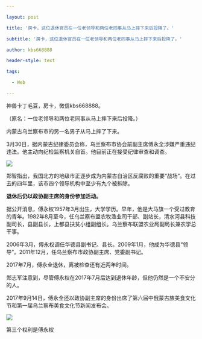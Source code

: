 ---
layout: post
title: '房卡，这位退休官员在一位老领导和两位老同事从马上摔下来后投降了。'
subtitle: '房卡，这位退休官员在一位老领导和两位老同事从马上摔下来后投降了。'
author: kbs668888
header-style: text
tags:
  - Web
---
神兽卡丁毛豆，房卡，微信kbs668888。

（原名：一位老领导和两位老同事从马上摔下来后投降。）

内蒙古乌兰察布市的另一名男子从马上摔了下来。

3月30日，据内蒙古纪律委员会称，乌兰察布市协会前副主席傅永全涉嫌严重违纪违法。他主动向纪检监察机关自首。他目前正在接受纪律审查和调查。

![](http://dingyue.ws.126.net/x4T5Qpodxc0PjkJElyRsaV35xe9Xi8UxjbmAWezbpl1Ns1553953403380.jpg)

郑智指出，我国北方的地级市正逐步成为内蒙古自治区反腐败的重要“战场”。在过去的四年里，该市四个领导机构中至少有九个被拆除。

 **退休后仍以政协副主席的身份参加活动。**

据公开消息，傅永权1957年3月出生，大学学历。早年，他是大马旗一个受过教育的青年。1982年8月至今，任乌兰察布盟农牧渔业司干部、副站长，清水河县科技副司长，县副县长，上都县扶贫小组副组长。乌兰察布联盟农业局副局长兼农学总干事。

2006年3月，傅永权调任华德县副书记、县长。2009年1月，他成为华德县“领导”。2011年12月，任乌兰察布市政协副主席、党委副书记。

2017年7月，傅永全退休，离被检查还有近两年时间。

郑志军注意到，尽管傅永权在2017年7月后达到退休年龄，但他仍然是一个不安分的人。

2017年9月14日，傅永全还以政协副主席的身份出席了第六届中俄蒙古族美食文化节和第一届乌兰察布美食文化节新闻发布会。

![](http://dingyue.ws.126.net/qQReZ01txQGz33CEMWhqGQrbXTcL=nsfMBrktjoXsTZJk1553953403381compressflag.jpg)

第三个权利是傅永权

